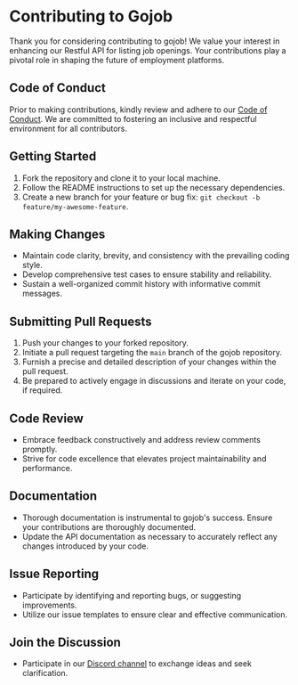 # Contributing to Gojob

Thank you for considering contributing to gojob! We value your interest in enhancing our
Restful API for listing job openings. Your contributions play a pivotal role in shaping
the future of employment platforms.

## Code of Conduct

Prior to making contributions, kindly review and adhere to
our [Code of Conduct](CODE_OF_CONDUCT.md). We are committed to fostering an inclusive and
respectful environment for all contributors.

## Getting Started

1. Fork the repository and clone it to your local machine.
2. Follow the README instructions to set up the necessary dependencies.
3. Create a new branch for your feature or bug
   fix: `git checkout -b feature/my-awesome-feature`.

## Making Changes

- Maintain code clarity, brevity, and consistency with the prevailing coding style.
- Develop comprehensive test cases to ensure stability and reliability.
- Sustain a well-organized commit history with informative commit messages.

## Submitting Pull Requests

1. Push your changes to your forked repository.
2. Initiate a pull request targeting the `main` branch of the gojob repository.
3. Furnish a precise and detailed description of your changes within the pull request.
4. Be prepared to actively engage in discussions and iterate on your code, if required.

## Code Review

- Embrace feedback constructively and address review comments promptly.
- Strive for code excellence that elevates project maintainability and performance.

## Documentation

- Thorough documentation is instrumental to gojob's success. Ensure your contributions are
  thoroughly documented.
- Update the API documentation as necessary to accurately reflect any changes introduced
  by your code.

## Issue Reporting

- Participate by identifying and reporting bugs, or suggesting improvements.
- Utilize our issue templates to ensure clear and effective communication.

## Join the Discussion

- Participate in our [Discord channel](https://discord.junio.dev) to exchange ideas and
  seek clarification.
